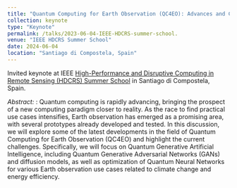 ```yaml
---
title: "Quantum Computing for Earth Observation (QC4EO): Advances and Challenges in Generative AI and Quantum Neural Networks"
collection: keynote
type: "Keynote"
permalink: /talks/2023-06-04-IEEE-HDCRS-summer-school.
venue: "IEEE HDCRS Summer School"
date: 2024-06-04
location: "Santiago di Compostela, Spain"
---
```


Invited keynote at IEEE [High-Performance and Disruptive Computing in Remote Sensing (HDCRS) Summer School](https://www.grss-ieee.org/community/groups-initiatives/high-performance-and-disruptive-computing-in-remote-sensing-hdcrs) in Santiago di Compostela, Spain.

_Abstract:_ : Quantum computing is rapidly advancing, bringing the prospect of a new computing paradigm closer to reality. As the race to find practical use cases intensifies, Earth observation has emerged as a promising area, with several prototypes already developed and tested. In this discussion, we will explore some of the latest developments in the field of Quantum Computing for Earth Observation (QC4EO) and highlight the current challenges. Specifically, we will focus on Quantum Generative Artificial Intelligence, including Quantum Generative Adversarial Networks (GANs) and diffusion models, as well as optimization of Quantum Neural Networks for various Earth observation use cases related to climate change and energy efficiency.
